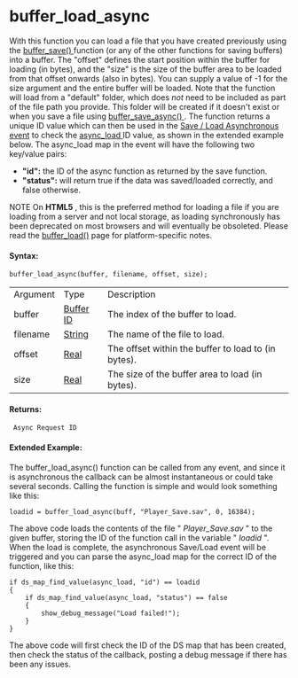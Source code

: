 # buffer_load_async

With this function you can load a file that you have created previously
using the [ buffer_save() ](buffer_save) function (or any of the
other functions for saving buffers) into a buffer. The "offset" defines
the start position within the buffer for loading (in bytes), and the
"size" is the size of the buffer area to be loaded from that offset
onwards (also in bytes). You can supply a value of -1 for the size
argument and the entire buffer will be loaded. Note that the function
will load from a "default" folder, which does *not* need to be included
as part of the file path you provide. This folder will be created if it
doesn't exist or when you save a file using [ buffer_save_async()
](buffer_save_async) . The function returns a unique ID value which
can then be used in the [Save / Load Asynchronous
event](../../../The_Asset_Editors/Object_Properties/Async_Events/Save_Load)
to check the [ async_load
](../../GML_Overview/Variables/Builtin_Global_Variables/async_load)
ID value, as shown in the extended example below. The async_load map in
the event will have the following two key/value pairs:

-   **"id":** the ID of the async function as returned by the save
    function.
-   **"status":** will return true if the data was saved/loaded
    correctly, and false otherwise.

NOTE On **HTML5** , this is the preferred method for loading a file if
you are loading from a server and not local storage, as loading
synchronously has been deprecated on most browsers and will eventually
be obsoleted. Please read the [buffer_load()](buffer_load) page for
platform-specific notes.

#### Syntax:

``` gml
buffer_load_async(buffer, filename, offset, size);
```

|          |                                                                                       |                                                     |
|----------|---------------------------------------------------------------------------------------|-----------------------------------------------------|
| Argument | Type                                                                                  | Description                                         |
| buffer   |  [Buffer ID](../../../../GameMaker_Language/GML_Reference/Buffers/buffer_create)  | The index of the buffer to load.                    |
| filename |  [String](../../../../GameMaker_Language/GML_Overview/Data_Types)                 | The name of the file to load.                       |
| offset   |  [Real](../../../../GameMaker_Language/GML_Overview/Data_Types)                   | The offset within the buffer to load to (in bytes). |
| size     |  [Real](../../../../GameMaker_Language/GML_Overview/Data_Types)                   | The size of the buffer area to load (in bytes).     |

#### Returns:

``` gml
 Async Request ID
```

#### Extended Example:

The buffer_load_async() function can be called from any event, and since
it is asynchronous the callback can be almost instantaneous or could
take several seconds. Calling the function is simple and would look
something like this:

``` gml
loadid = buffer_load_async(buff, "Player_Save.sav", 0, 16384);
```

The above code loads the contents of the file " *Player_Save.sav* " to
the given buffer, storing the ID of the function call in the variable "
*loadid* ". When the load is complete, the asynchronous Save/Load event
will be triggered and you can parse the async_load map for the correct
ID of the function, like this:

``` gml
if ds_map_find_value(async_load, "id") == loadid
{
    if ds_map_find_value(async_load, "status") == false
    {
        show_debug_message("Load failed!");
    }
}
```

The above code will first check the ID of the DS map that has been
created, then check the status of the callback, posting a debug message
if there has been any issues.
